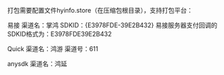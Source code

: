 打包需要配置文件hyinfo.store（在压缩包根目录），支持打包平台：

易接
渠道名：掌鸿
SDKID：{E3978FDE-39E2B432}
易接服务器支付回调的SDKID格式为：E3978FDE39E2B432

Quick
渠道名：鸿游
渠道号：611

anysdk
渠道名：鸿延